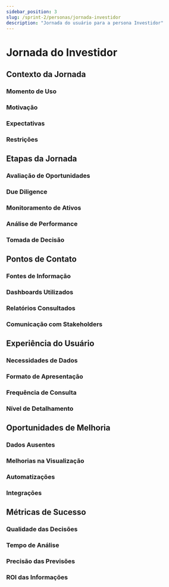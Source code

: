 ```yaml
---
sidebar_position: 3
slug: /sprint-2/personas/jornada-investidor
description: "Jornada do usuário para a persona Investidor"
---
```


# Jornada do Investidor

## Contexto da Jornada

### Momento de Uso

### Motivação

### Expectativas

### Restrições

## Etapas da Jornada

### Avaliação de Oportunidades

### Due Diligence

### Monitoramento de Ativos

### Análise de Performance

### Tomada de Decisão

## Pontos de Contato

### Fontes de Informação

### Dashboards Utilizados

### Relatórios Consultados

### Comunicação com Stakeholders

## Experiência do Usuário

### Necessidades de Dados

### Formato de Apresentação

### Frequência de Consulta

### Nível de Detalhamento

## Oportunidades de Melhoria

### Dados Ausentes

### Melhorias na Visualização

### Automatizações

### Integrações

## Métricas de Sucesso

### Qualidade das Decisões

### Tempo de Análise

### Precisão das Previsões

### ROI das Informações

